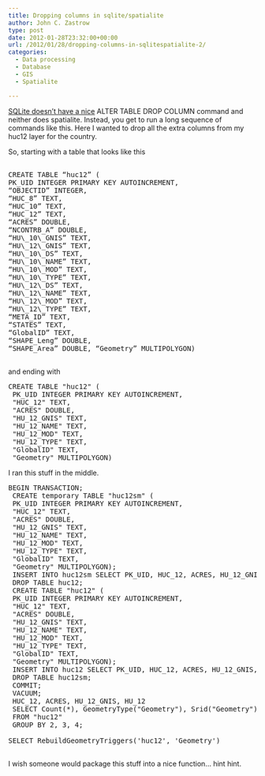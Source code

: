 ```yaml
---
title: Dropping columns in sqlite/spatialite
author: John C. Zastrow
type: post
date: 2012-01-28T23:32:00+00:00
url: /2012/01/28/dropping-columns-in-sqlitespatialite-2/
categories:
  - Data processing
  - Database
  - GIS
  - Spatialite

---
```

<a href="http://www.sqlite.org/faq.html#q11" target="_blank">SQLite doesn&#8217;t have a nice</a> ALTER TABLE DROP COLUMN command and neither does spatialite. Instead, you get to run a long sequence of commands like this. Here I wanted to drop all the extra columns from my huc12 layer for the country.

So, starting with a table that looks like this

<pre class=&#8221;lang:pgsql decode:true&#8221;>

CREATE TABLE &#8220;huc12&#8221; (  
PK_UID INTEGER PRIMARY KEY AUTOINCREMENT,  
&#8220;OBJECTID&#8221; INTEGER,  
&#8220;HUC_8&#8221; TEXT,  
&#8220;HUC_10&#8221; TEXT,  
&#8220;HUC_12&#8221; TEXT,  
&#8220;ACRES&#8221; DOUBLE,  
&#8220;NCONTRB_A&#8221; DOUBLE,  
&#8220;HU\_10\_GNIS&#8221; TEXT,  
&#8220;HU\_12\_GNIS&#8221; TEXT,  
&#8220;HU\_10\_DS&#8221; TEXT,  
&#8220;HU\_10\_NAME&#8221; TEXT,  
&#8220;HU\_10\_MOD&#8221; TEXT,  
&#8220;HU\_10\_TYPE&#8221; TEXT,  
&#8220;HU\_12\_DS&#8221; TEXT,  
&#8220;HU\_12\_NAME&#8221; TEXT,  
&#8220;HU\_12\_MOD&#8221; TEXT,  
&#8220;HU\_12\_TYPE&#8221; TEXT,  
&#8220;META_ID&#8221; TEXT,  
&#8220;STATES&#8221; TEXT,  
&#8220;GlobalID&#8221; TEXT,  
&#8220;SHAPE_Leng&#8221; DOUBLE,  
&#8220;SHAPE_Area&#8221; DOUBLE, &#8220;Geometry&#8221; MULTIPOLYGON)

</pre>

and ending with

<pre class="lang:sql decode:1 " >CREATE TABLE "huc12" (
 PK_UID INTEGER PRIMARY KEY AUTOINCREMENT,
 "HUC_12" TEXT,
 "ACRES" DOUBLE,
 "HU_12_GNIS" TEXT,
 "HU_12_NAME" TEXT,
 "HU_12_MOD" TEXT,
 "HU_12_TYPE" TEXT,
 "GlobalID" TEXT,
 "Geometry" MULTIPOLYGON)</pre>

I ran this stuff in the middle.

<pre class="lang:sql decode:1 " >BEGIN TRANSACTION;
 CREATE temporary TABLE "huc12sm" (
 PK_UID INTEGER PRIMARY KEY AUTOINCREMENT,
 "HUC_12" TEXT,
 "ACRES" DOUBLE,
 "HU_12_GNIS" TEXT,
 "HU_12_NAME" TEXT,
 "HU_12_MOD" TEXT,
 "HU_12_TYPE" TEXT,
 "GlobalID" TEXT,
 "Geometry" MULTIPOLYGON);
 INSERT INTO huc12sm SELECT PK_UID, HUC_12, ACRES, HU_12_GNIS, HU_12_NAME, HU_12_MOD, HU_12_TYPE, GlobalID, Geometry FROM huc12;
 DROP TABLE huc12;
 CREATE TABLE "huc12" (
 PK_UID INTEGER PRIMARY KEY AUTOINCREMENT,
 "HUC_12" TEXT,
 "ACRES" DOUBLE,
 "HU_12_GNIS" TEXT,
 "HU_12_NAME" TEXT,
 "HU_12_MOD" TEXT,
 "HU_12_TYPE" TEXT,
 "GlobalID" TEXT,
 "Geometry" MULTIPOLYGON);
 INSERT INTO huc12 SELECT PK_UID, HUC_12, ACRES, HU_12_GNIS, HU_12_NAME, HU_12_MOD, HU_12_TYPE, GlobalID, Geometry FROM huc12sm;
 DROP TABLE huc12sm;
 COMMIT;
 VACUUM;
 HUC_12, ACRES, HU_12_GNIS, HU_12
 SELECT Count(*), GeometryType("Geometry"), Srid("Geometry"), CoordDimension("Geometry")
 FROM "huc12"
 GROUP BY 2, 3, 4;

SELECT RebuildGeometryTriggers('huc12', 'Geometry')

</pre>

I wish someone would package this stuff into a nice function&#8230; hint hint.